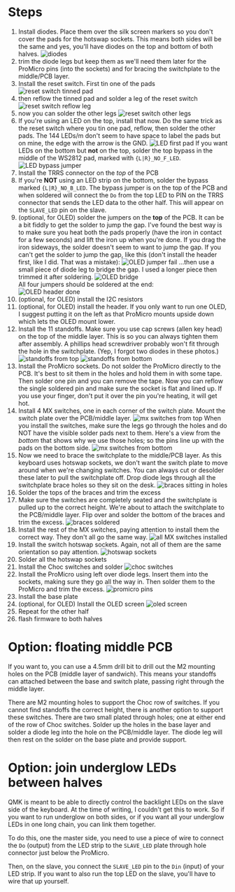 # Steps
1. Install diodes. Place them over the silk screen markers so you don't cover
   the pads for the hotswap sockets. This means both sides will be the same and
   yes, you'll have diodes on the top and bottom of both halves.
    ![diodes](./misc/diodes.jpg)
1. trim the diode legs but keep them as we'll need them later for the ProMicro
   pins (into the sockets) and for bracing the switchplate to the middle/PCB
   layer.
1. Install the reset switch. First tin one of the pads
    ![reset switch tinned pad](./misc/reset1.jpg)
1. then reflow the tinned pad and solder a leg of the reset switch
    ![reset switch reflow leg](./misc/reset2.jpg)
1. now you can solder the other legs
    ![reset switch other legs](./misc/reset3.jpg)
1. If you're using an LED on the top, install that now. Do the same trick as the
   reset switch where you tin one pad, reflow, then solder the other pads. The
   144 LEDs/m don't seem to have space to label the pads but on mine, the edge
   with the arrow is the GND.
    ![LED first pad](./misc/led1.jpg)
   If you want LEDs on the bottom but **not** on the top, solder the top bypass
   in the middle of the WS2812 pad, marked with `{L|R}_NO_F_LED`.
    ![LED bypass jumper](./misc/led-bypass.jpg)
1. Install the TRRS connector on the *top* of the PCB
1. If you're **NOT** using an LED strip on the bottom, solder the bypass marked
   `{L|R}_NO_B_LED`. The bypass jumper is on the top of the PCB and when
   soldered will connect the `Do` from the top LED to PIN on the TRRS connector
   that sends the LED data to the other half. This will appear on the
   `SLAVE_LED` pin on the slave.
1. (optional, for OLED) solder the jumpers on the **top** of the PCB. It can be
   a bit fiddly to get the solder to jump the gap. I've found the best way is to
   make sure you heat both the pads properly (have the iron in contact for a few
   seconds) and lift the iron up when you're done. If you drag the iron
   sideways, the solder doesn't seem to want to jump the gap. If you can't get
   the solder to jump the gap, like this (don't install the header first, like I
   did. That was a mistake):
    ![OLED jumper fail](./misc/oled-header1.jpg)
   ...then use a small piece of diode leg to bridge the gap. I used a longer
   piece then trimmed it after soldering.
    ![OLED bridge](./misc/oled-header2.jpg)<br />
   All four jumpers should be soldered at the end:<br />
    ![OLED header done](./misc/oled-header3.jpg)
1. (optional, for OLED) install the I2C resistors
1. (optional, for OLED) install the header. If you only want to run one OLED, I
   suggest putting it on the left as that ProMicro mounts upside down which
   lets the OLED mount lower.
1. Install the 11 standoffs. Make sure you use cap screws (allen key head) on
   the top of the middle layer. This is so you can always tighten them after
   assembly. A phillips head screwdriver probably won't fit through the hole in
   the switchplate. (Yep, I forgot two diodes in these photos.)
    ![standoffs from top](./misc/standoffs-top.jpg)
    ![standoffs from bottom](./misc/standoffs-bottom.jpg)
1. Install the ProMicro sockets. Do not solder the ProMicro directly to the PCB.
   It's best to sit them in the holes and hold them in with some tape. Then
   solder one pin and you can remove the tape. Now you can reflow the single
   soldered pin and make sure the socket is flat and lined up. If you use your
   finger, don't put it over the pin you're heating, it will get hot.
1. Install 4 MX switches, one in each corner of the switch plate. Mount the
   switch plate over the PCB/middle layer.
    ![mx switches from top](./misc/mx-4switches-top.jpg)
   When you install the switches, make sure the legs go through the holes and do
   NOT have the visible solder pads next to them. Here's a view from the
   *bottom* that shows why we use those holes; so the pins line up with the pads
   on the bottom side.
    ![mx switches from bottom](./misc/mx-orientation-bottom.jpg)
1. Now we need to brace the switchplate to the middle/PCB layer. As this
   keyboard uses hotswap sockets, we don't want the switch plate to move around
   when we're changing switches. You can always cut or desolder these later to
   pull the switchplate off. Drop diode legs through all the switchplate brace
   holes so they sit on the desk.
    ![braces sitting in holes](./misc/braces1.jpg)
1. Solder the tops of the braces and trim the excess
1. Make sure the switches are completely seated and the switchplate is pulled up
   to the correct height. We're about to attach the switchplate to the
   PCB/middle layer. Flip over and solder the bottom of the braces and trim the
   excess.
    ![braces soldered](./misc/braces2.jpg)
1. Install the rest of the MX switches, paying attention to install them the
   correct way. They don't all go the same way.
    ![all MX switches installed](./misc/all-mx.jpg)
1. Install the switch hotswap sockets. Again, not all of them are the same
   orientation so pay attention.
    ![hotswap sockets](./misc/hotswap-unsoldered.jpg)
1. Solder all the hotswap sockets
1. Install the Choc switches and solder
    ![choc switches](./misc/choc.jpg)
1. Install the ProMicro using left over diode legs. Insert them into the
   sockets, making sure they go all the way in. Then solder them to the ProMicro
   and trim the excess.
    ![promicro pins](./misc/promicro-pins.jpg)
1. Install the base plate
1. (optional, for OLED) Install the OLED screen
    ![oled screen](./misc/oled.jpg)
1. Repeat for the other half
1. flash firmware to both halves


# Option: floating middle PCB
If you want to, you can use a 4.5mm drill bit to drill out the M2 mounting holes
on the PCB (middle layer of sandwich). This means your standoffs can attached
between the base and switch plate, passing right through the middle layer.

There are M2 mounting holes to support the Choc row of switches. If you cannot
find standoffs the correct height, there is another option to support these
switches. There are two small plated through holes; one at either end of the
row of Choc switches. Solder up the holes in the base layer and solder a diode
leg into the hole on the PCB/middle layer. The diode leg will then rest on the
solder on the base plate and provide support.

# Option: join underglow LEDs between halves
QMK is meant to be able to directly control the backlight LEDs on the slave side of the
keyboard. At the time of writing, I couldn't get this to work. So if you want to
run underglow on both sides, or if you want all your underglow LEDs in one long
chain, you can link them together.

To do this, one the master side, you need to use a piece of wire to connect the
`Do` (output) from the LED strip to the `SLAVE_LED` plate through hole connector
just below the ProMicro.

Then, on the slave, you connect the `SLAVE_LED` pin to the `Din` (input) of your
LED strip. If you want to also run the top LED on the slave, you'll have to wire
that up yourself.
